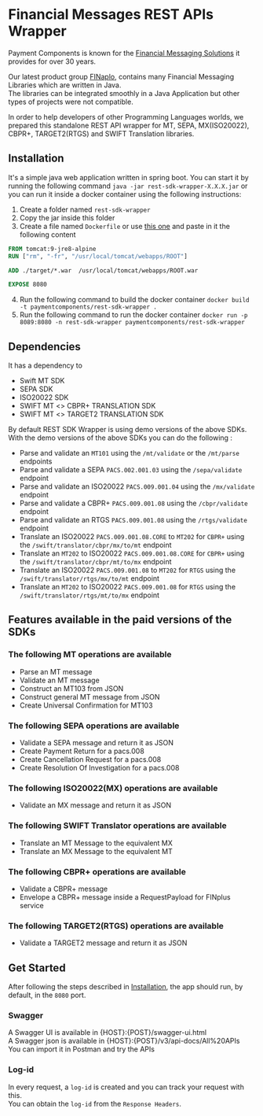# Financial Messages REST APIs Wrapper
Payment Components is known for the [Financial Messaging Solutions](https://finaplo.paymentcomponents.com/financial-messages) it provides for over 30 years.  

Our latest product group [FINaplo](https://finaplo.paymentcomponents.com), contains many Financial Messaging Libraries which are written in Java.  
The libraries can be integrated smoothly in a Java Application but other types of projects were not compatible.

In order to help developers of other Programming Languages worlds, we prepared this standalone REST API wrapper for MT, SEPA, MX(ISO20022), CBPR+, TARGET2(RTGS) and SWIFT Translation libraries.

## Installation
It's a simple java web application written in spring boot. You can start it by running the following command `java -jar rest-sdk-wrapper-X.X.X.jar` or
you can run it inside a docker container using the following instructions:

1. Create a folder named `rest-sdk-wrapper`
2. Copy the jar inside this folder
3. Create a file named `Dockerfile` or use [this one](Dockerfile) and paste in it the following content
```Dockerfile
FROM tomcat:9-jre8-alpine
RUN ["rm", "-fr", "/usr/local/tomcat/webapps/ROOT"]

ADD ./target/*.war  /usr/local/tomcat/webapps/ROOT.war

EXPOSE 8080
```
4. Run the following command to build the docker container `docker build -t paymentcomponents/rest-sdk-wrapper .`
5. Run the following command to run the docker
   container `docker run -p 8089:8080 -n rest-sdk-wrapper paymentcomponents/rest-sdk-wrapper`

## Dependencies
It has a dependency to
- Swift MT SDK
- SEPA SDK
- ISO20022 SDK
- SWIFT MT <> CBPR+ TRANSLATION SDK
- SWIFT MT <> TARGET2 TRANSLATION SDK

By default REST SDK Wrapper is using demo versions of the above SDKs. With the demo versions of the above SDKs you can do the following :

- Parse and validate an `MT101` using the `/mt/validate` or the `/mt/parse` endpoints
- Parse and validate a SEPA `PACS.002.001.03` using the `/sepa/validate` endpoint
- Parse and validate an ISO20022 `PACS.009.001.04` using the `/mx/validate` endpoint
- Parse and validate a CBPR+ `PACS.009.001.08` using the `/cbpr/validate` endpoint
- Parse and validate an RTGS `PACS.009.001.08` using the `/rtgs/validate` endpoint
- Translate an ISO20022 `PACS.009.001.08.CORE` to `MT202` for `CBPR+` using the `/swift/translator/cbpr/mx/to/mt`
  endpoint
- Translate an `MT202` to ISO20022 `PACS.009.001.08.CORE` for `CBPR+` using the `/swift/translator/cbpr/mt/to/mx`
  endpoint
- Translate an ISO20022 `PACS.009.001.08` to `MT202` for `RTGS` using the `/swift/translator/rtgs/mx/to/mt` endpoint
- Translate an `MT202` to ISO20022 `PACS.009.001.08` for `RTGS` using the `/swift/translator/rtgs/mt/to/mx` endpoint

## Features available in the paid versions of the SDKs

### The following MT operations are available
- Parse an MT message
- Validate an MT message
- Construct an MT103 from JSON
- Construct general MT message from JSON
- Create Universal Confirmation for MT103

### The following SEPA operations are available
- Validate a SEPA message and return it as JSON
- Create Payment Return for a pacs.008
- Create Cancellation Request for a pacs.008
- Create Resolution Of Investigation for a pacs.008

### The following ISO20022(MX) operations are available
- Validate an MX message and return it as JSON

### The following SWIFT Translator operations are available
- Translate an MT Message to the equivalent MX
- Translate an MX Message to the equivalent MT

### The following CBPR+ operations are available
- Validate a CBPR+ message
- Envelope a CBPR+ message inside a RequestPayload for FINplus service

### The following TARGET2(RTGS) operations are available
- Validate a TARGET2 message and return it as JSON


## Get Started
After following the steps described in [Installation](#installation), the app should run, by default, in the `8080` port.

### Swagger
A Swagger UI is available in {HOST}:{POST}/swagger-ui.html  
A Swagger json is available in {HOST}:{POST}/v3/api-docs/All%20APIs  
You can import it in Postman and try the APIs

### Log-id
In every request, a `log-id` is created and you can track your request with this.  
You can obtain the `log-id` from the `Response Headers`.
